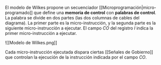 El modelo de Wilkes propone un secuenciador [[Microprogramación|micro-programado]] que define una **memoria de control** con **palabras de control**. La palabra se divide en dos partes (las dos columnas de cables del diagrama). La primer parte es la micro-instrucción, y la segunda parte es la siguiente micro-instrucción a ejecutar. El campo $CO$ del registro $I$ indica la primer micro-instrucción a ejecutar. 

![[Modelo de Wilkes.png]]

Cada micro-instrucción ejecutada dispara ciertas [[Señales de Gobierno]] que controlan la ejecución de la instrucción indicada por el campo $CO$.
